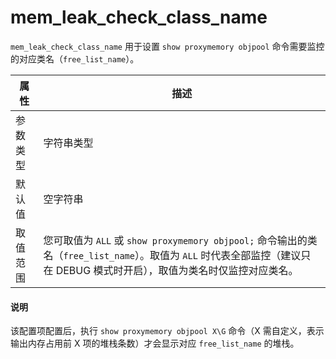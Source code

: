 # mem_leak_check_class_name

`mem_leak_check_class_name` 用于设置 `show proxymemory objpool` 命令需要监控的对应类名（`free_list_name`）。

|  属性    | 描述     |
|----------|---------|
| 参数类型 |   字符串类型      |
| 默认值   | 空字符串     |
| 取值范围 | 您可取值为 `ALL` 或 `show proxymemory objpool;` 命令输出的类名（`free_list_name`）。取值为 `ALL` 时代表全部监控（建议只在 DEBUG 模式时开启），取值为类名时仅监控对应类名。  |

<main id="notice" type='explain'>
  <h4>说明</h4>
  <p>该配置项配置后，执行 <code>show proxymemory objpool X\G</code> 命令（X 需自定义，表示输出内存占用前 X 项的堆栈条数）才会显示对应 <code>free_list_name</code> 的堆栈。</p>
</main>
